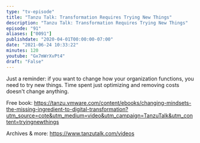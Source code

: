 ```yaml
---
type: "tv-episode"
title: "Tanzu Talk: Transformation Requires Trying New Things"
description: "Tanzu Talk: Transformation Requires Trying New Things"
episode: "91"
aliases: ["0091"]
publishdate: "2020-04-01T00:00:00-07:00"
date: "2021-06-24 10:33:22"
minutes: 120
youtube: "Gx7mWrXvPt4"
draft: "False"
---
```


Just a reminder: if you want to change how your organization functions, you need to try new things. Time spent just optimizing and removing costs doesn't change anything.

Free book: https://tanzu.vmware.com/content/ebooks/changing-mindsets-the-missing-ingredient-to-digital-transformation?utm_source=cote&utm_medium=video&utm_campaign=TanzuTalk&utm_content=tryingnewthings

Archives & more: https://www.tanzutalk.com/videos